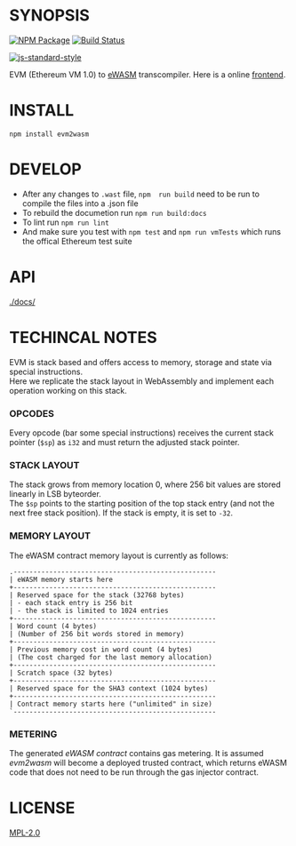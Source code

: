# SYNOPSIS 
[![NPM Package](https://img.shields.io/npm/v/evm2wasm.svg?style=flat-square)](https://www.npmjs.org/package/evm2wasm)
[![Build Status](https://img.shields.io/travis/ewasm/evm2wasm.svg?branch=master&style=flat-square)](https://travis-ci.org/ewasm/evm2wasm)

[![js-standard-style](https://cdn.rawgit.com/feross/standard/master/badge.svg)](https://github.com/feross/standard)  

EVM (Ethereum VM 1.0) to [eWASM](https://github.com/ethereum/evm2.0-design) transcompiler. Here is a online [frontend](ewasm.github.io/evm2wasm-frontend/dist/).

# INSTALL
`npm install evm2wasm`

# DEVELOP
* After any changes to `.wast` file, `npm  run build` need to be run to compile the files into a .json file 
* To rebuild the documetion run `npm run build:docs`
* To lint run `npm run lint`
* And make sure you test with `npm test` and `npm run vmTests` which runs the offical Ethereum test suite

# API
[./docs/](./docs/index.md)

# TECHINCAL NOTES  
EVM is stack based and offers access to memory, storage and state via special instructions.  
Here we replicate the stack layout in WebAssembly and implement each operation working on this stack.

### OPCODES  
Every opcode (bar some special instructions) receives the current stack pointer (`$sp`) as `i32` and must return the adjusted stack pointer.

### STACK LAYOUT  
The stack grows from memory location 0, where 256 bit values are stored linearly in LSB byteorder.  
The `$sp` points to the starting position of the top stack entry (and not the next free stack position). If the stack is empty, it is set to `-32`.

### MEMORY LAYOUT  
The eWASM contract memory layout is currently as follows:  
```
.---------------------------------------------------
| eWASM memory starts here
+---------------------------------------------------
| Reserved space for the stack (32768 bytes)
| - each stack entry is 256 bit
| - the stack is limited to 1024 entries
+---------------------------------------------------
| Word count (4 bytes)
| (Number of 256 bit words stored in memory)
+---------------------------------------------------
| Previous memory cost in word count (4 bytes)
| (The cost charged for the last memory allocation)
+---------------------------------------------------
| Scratch space (32 bytes)
+---------------------------------------------------
| Reserved space for the SHA3 context (1024 bytes)
+---------------------------------------------------
| Contract memory starts here ("unlimited" in size)
`---------------------------------------------------
```

### METERING  
The generated *eWASM contract* contains gas metering. It is assumed *evm2wasm* will become a deployed trusted contract, which returns eWASM code that
does not need to be run through the gas injector contract.

# LICENSE
[MPL-2.0](https://tldrlegal.com/license/mozilla-public-license-2.0-(mpl-2))

